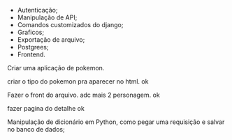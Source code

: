 - Autenticação;
- Manipulação de API;
- Comandos customizados do django;
- Graficos;
- Exportação de arquivo;
- Postgrees;
- Frontend.
 

 Criar uma aplicação de pokemon. 

 criar o tipo do pokemon pra aparecer no html. ok

 Fazer o front do arquivo. adc mais 2 personagem. ok

 fazer pagina do detalhe ok

 Manipulação de dicionário em Python, como pegar uma requisição e salvar no banco de dados; 
 